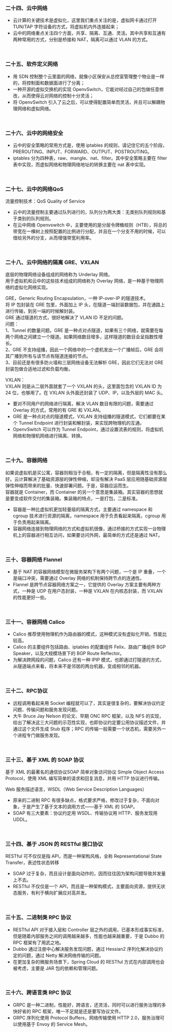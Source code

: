 
### 二十四、云中网络  

* 云计算的关键技术是虚拟化，这里我们重点关注的是，虚拟网卡通过打开 TUN/TAP 字符设备的方式，将虚拟机内外连接起来；   
* 云中的网络重点关注四个方面，共享、隔离、互通、灵活。其中共享和互通有两种常用的方式，分别是桥接和 NAT，隔离可以通过 VLAN 的方式。   
<br>


### 二十五、软件定义网络  

* 用 SDN 控制整个云里面的网络，就像小区保安从总控室管理整个物业是一样的，将控制面和数据面进行了分离；   
* 一种开源的虚拟交换机的实现 OpenvSwitch，它能对经过自己的包做任意修改，从而使得云对网络的控制十分灵活；   
* 将 OpenvSwitch 引入了云之后，可以使得配置简单而灵活，并且可以解耦物理网络和虚拟网络。   
<br> 

### 二十六、云中的网络安全  

* 云中的安全策略的常用方式是，使用 iptables 的规则，请记住它的五个阶段，PREROUTING、INPUT、FORWARD、OUTPUT、POSTROUTING。   
* iptables 分为四种表，raw、mangle、nat、filter。其中安全策略主要在 filter 表中实现，而虚拟网络和物理网络地址的转换主要在 nat 表中实现。   
<br>  



### 二十七、云中的网络QoS  
流量控制技术：QoS Quality of Service  

* 云中的流量控制主要通过队列进行的，队列分为两大类：无类别队列规则和基于类别的队列规则。   
* 在云中网络 Openvswitch 中，主要使用的是分层令牌桶规则（HTB），将总的带宽在一棵树上按照配置的比例进行分配，并且在一个分支不用的时候，可以借给另外的分支，从而增强带宽利用率。
<br>   


### 二十八、云中网络的隔离 GRE、VXLAN  

底层的物理网络设备组成的网络称为 Underlay 网络。  
用于虚拟机和云中的这些技术组成的网络称为 Overlay 网络，是一种基于物理网络的虚拟化网络实现。   

GRE，Generic Routing Encapsulation，一种 IP-over-IP 的隧道技术。  
将 IP 包封装在 GRE 包里，外面加上 IP 头，在隧道一端封装数据包，并在通路上进行传输，到另一端的时候解封装。  
GRE 通过隧道的方式，很好地解决了 VLAN ID 不足的问题。  
问题：  
1、Tunnel 的数量问题。GRE 是一种点对点隧道，如果有三个网络，就需要在每两个网络之间建立一个隧道。如果网络数目增多，这样隧道的数目会呈指数性增长。  
2、GRE 不支持组播，因此一个网络中的一个虚机发出一个广播帧后，GRE 会将其广播到所有与该节点有隧道连接的节点。   
3、目前还是有很多防火墙和三层网络设备无法解析 GRE，因此它们无法对 GRE 封装包做合适地过滤和负载均衡。   


VXLAN：   
VXLAN 则是从二层外面就套了一个 VXLAN 的头，这里面包含的 VXLAN ID 为 24 位，也够用了。在 VXLAN 头外面还封装了 UDP、IP，以及外层的 MAC 头。  


* 要对不同用户的网络进行隔离，解决 VLAN 数目有限的问题，需要通过 Overlay 的方式，常用的有 GRE 和 VXLAN。   
* GRE 是一种点对点的隧道模式，VXLAN 支持组播的隧道模式，它们都要在某个 Tunnel Endpoint 进行封装和解封装，来实现跨物理机的互通。   
* OpenvSwitch 可以作为 Tunnel Endpoint，通过设置流表的规则，将虚拟机网络和物理机网络进行隔离、转换。  
<br>


### 二十九、容器网络  

如果说虚拟机是买公寓，容器则相当于合租，有一定的隔离，但是隔离性没有那么好。云计算解决了基础资源层的弹性伸缩，却没有解决 PaaS 层应用随基础资源层弹性伸缩而带来的批量、快速部署问题。于是，容器应运而生。   
容器就是 Container，而 Container 的另一个意思是集装箱。其实容器的思想就是要变成软件交付的集装箱。集装箱的特点，一是打包，二是标准。   

* 容器是一种比虚拟机更加轻量级的隔离方式，主要通过 namespace 和 cgroup 技术进行资源的隔离，namespace 用于负责看起来隔离，cgroup 用于负责用起来隔离。   
* 容器网络连接到物理网络的方式和虚拟机很像，通过桥接的方式实现一台物理机上的容器进行相互访问，如果要访问外网，最简单的方式还是通过 NAT。  

<br>


### 三十、容器网络 Flannel  

* 基于 NAT 的容器网络模型在微服务架构下有两个问题，一个是 IP 重叠，一个是端口冲突，需要通过 Overlay 网络的机制保持跨节点的连通性。   
* Flannel 是跨节点容器网络方案之一，它提供的 Overlay 方案主要有两种方式，一种是 UDP 在用户态封装，一种是 VXLAN 在内核态封装，而 VXLAN 的性能更好一些。  
<br>


### 三十一、容器网络 Calico  
* Calico 推荐使用物理机作为路由器的模式，这种模式没有虚拟化开销，性能比较高。   
* Calico 的主要组件包括路由、iptables 的配置组件 Felix、路由广播组件 BGP Speaker，以及大规模场景下的 BGP Route Reflector。   
* 为解决跨网段的问题，Calico 还有一种 IPIP 模式，也即通过打隧道的方式，从隧道端点来看，将本来不是邻居的两台机器，变成相邻的机器。  
<br>  

### 三十二、RPC协议  

* 远程调用看起来用 Socket 编程就可以了，其实是很复杂的，要解决协议约定问题、传输问题和服务发现问题。   
* 大牛 Bruce Jay Nelson 的论文、早期 ONC RPC 框架，以及 NFS 的实现，给出了解决这三大问题的示范性实现，也即协议约定要公用协议描述文件，并通过这个文件生成 Stub 程序；RPC 的传输一般需要一个状态机，需要另外一个进程专门做服务发现。  
<br>

### 三十三、基于 XML 的 SOAP 协议  

基于 XML 的最著名的通信协议SOAP 简单对象访问协议 Simple Object Access Protocol，使用 XML 编写简单的请求和回复消息，并用 HTTP 协议进行传输。  

Web 服务描述语言，WSDL（Web Service Description Languages）  

* 原来的二进制 RPC 有很多缺点，格式要求严格，修改过于复杂，不面向对象，于是产生了基于文本的调用方式——基于 XML 的 SOAP。   
* SOAP 有三大要素：协议约定用 WSDL、传输协议用 HTTP、服务发现用 UDDL。  
<br>

### 三十四、基于 JSON 的 RESTful 接口协议  
RESTful 可不仅仅是指 API，而是一种架构风格，全称 Representational State Transfer，表述性状态转移  

* SOAP 过于复杂，而且设计是面向动作的，因而往往因为架构问题导致并发量上不去。   
* RESTful 不仅仅是一个 API，而且是一种架构模式，主要面向资源，提供无状态服务，有利于横向扩展应对高并发。  
<br> 

### 三十五、二进制类 RPC 协议  

* RESTful API 对于接入层和 Controller 层之外的调用，已基本形成事实标准，但是随着内部服务之间的调用越来越多，性能也越来越重要，于是 Dubbo 的 RPC 框架有了用武之地。   
* Dubbo 通过注册中心解决服务发现问题，通过 Hessian2 序列化解决协议约定的问题，通过 Netty 解决网络传输的问题。   
* 在更加复杂的微服务场景下，Spring Cloud 的 RESTful 方式在内部调用也会被考虑，主要是 JAR 包的依赖和管理问题。  
<br>  

### 三十六、跨语言类 RPC 协议  
* GRPC 是一种二进制，性能好，跨语言，还灵活，同时可以进行服务治理的多快好省的 RPC 框架，唯一不足就是还是要写协议文件。   
* GRPC 序列化使用 Protocol Buffers，网络传输使用 HTTP 2.0，服务治理可以使用基于 Envoy 的 Service Mesh。





